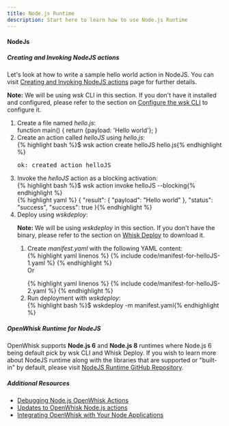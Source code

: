 ```yaml
---
title: Node.js Runtime
description: Start here to learn how to use Node.js Runtime
---
```


<main id="doc">
            <div class="content">
                <a class="indexable" id="nodejs"></a>
                <h4>NodeJs</h4>
                <p></p>
                <a class="indexable" id="nodejs-actions"></a>
                <h5>Creating and Invoking NodeJS actions</h5>
                <p>
                    Let's look at how to write a sample hello world action in NodeJS. You can visit
                    <a href="https://github.com/apache/incubator-openwhisk/blob/master/docs/actions-node.md#creating-and-invoking-javascript-actions">Creating and Invoking NodeJS actions</a>
                    page for further details.
                </p>
                <p>
                    <strong>Note:</strong> We will be using <i>wsk</i> CLI in this section. If you don't have it installed and configured,
                    please refer to the section on <a href="#wsk-cli">Configure the wsk CLI</a> to configure it.
                </p>
                <ol>
                    <li style="list-style-type: decimal">
                        Create a file named <i>hello.js</i>:
                        <div class="terminal">
function main() {
    return {payload: 'Hello world'};
}
                        </div>
                    </li>
                    <li style="list-style-type: decimal">
                        Create an action called <i>helloJS</i> using <i>hello.js</i>:
                        <div class="terminal">
{% highlight bash %}$ wsk action create helloJS hello.js{% endhighlight %}
                        </div>
                        <div class="terminal">
                            <pre>ok: created action helloJS</pre>
                        </div>
                    </li>
                    <li style="list-style-type: decimal">
                        Invoke the <i>helloJS</i> action as a blocking activation:
                        <div class="terminal">
{% highlight bash %}$ wsk action invoke helloJS --blocking{% endhighlight %}
                        </div>
                        <div class="terminal">
{% highlight yaml %}
{
  "result": {
      "payload": "Hello world"
    },
    "status": "success",
    "success": true
}{% endhighlight %}
                        </div>
                    </li>
                    <li style="list-style-type: decimal">
                        Deploy using <i>wskdeploy</i>:
                        <p>
                            <strong>Note:</strong> We will be using <i>wskdeploy</i> in this section. If you don't have the binary,
                            please refer to the section on <a href="#wskdeploy">Whisk Deploy</a> to download it.
                        </p>
                        <ol>
                            <li>
                                Create <i>manifest.yaml</i> with the following YAML content:
                                <div class="terminal">
{% highlight yaml linenos %}
{% include code/manifest-for-helloJS-1.yaml %}
{% endhighlight %}
                                </div>
                                Or
                                <p></p>
                                <div class="terminal">
        {% highlight yaml linenos %}
        {% include code/manifest-for-helloJS-2.yaml %}
        {% endhighlight %}
                                </div>
                            </li>
                            <li>
                                Run deployment with <i>wskdeploy</i>:
                                <div class="terminal">
{% highlight bash %}$ wskdeploy -m manifest.yaml{% endhighlight %}
                                </div>
                            </li>
                        </ol>
                    </li>
                </ol>
                <a class="indexable" id="nodejs-runtime"></a>
                <h5>OpenWhisk Runtime for NodeJS</h5>
                <p>
                    OpenWhisk supports <strong>Node.js 6</strong> and <strong>Node.js 8</strong> runtimes where Node.js 6 being default pick by wsk CLI and Whisk Deploy.
                    If you wish to learn more about NodeJS runtime along with
                    the libraries that are supported or "built-in" by default, please visit
                    <a href="https://github.com/apache/incubator-openwhisk-runtime-nodejs/blob/master/README.md">NodeJS Runtime GitHub Repository</a>.
                </p>
                <a class="indexable" id="nodejs-additional-resources"></a>
                <h5>Additional Resources</h5>
                <ul>
                    <li><a href="https://medium.com/openwhisk/debugging-node-js-openwhisk-actions-3da3303e6741">Debugging Node.js OpenWhisk Actions</li>
                    <li><a href="https://medium.com/openwhisk/updates-to-openwhisk-node-js-actions-ed5556cd5ae9">Updates to OpenWhisk Node.js actions</a></li>
                    <li><a href="https://medium.com/openwhisk/integrating-openwhisk-with-your-node-application-d489b8a20102">Integrating OpenWhisk with Your Node Applications</a></li>
                </ul>
            </div>
        </main>
